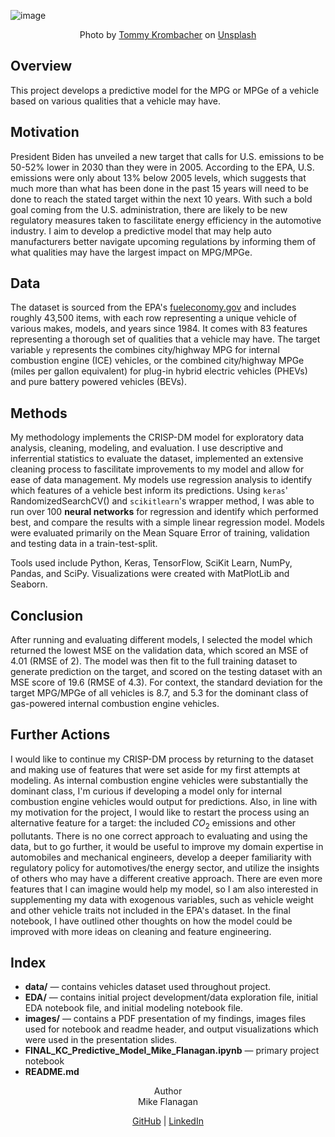 ![image](https://github.com/mike-flanagan/vehicle_fuel_economy_analysis_neuralnet/blob/main/images/readme_header.jpg?raw=true)
  
<div align="center";>Photo by <a href="https://unsplash.com/@ftm3000?utm_source=unsplash&utm_medium=referral&utm_content=creditCopyText">Tommy Krombacher</a> on <a href="https://unsplash.com/s/photos/fuel?utm_source=unsplash&utm_medium=referral&utm_content=creditCopyText">Unsplash</a></div>  
  
## Overview  
This project develops a predictive model for the MPG or MPGe of a vehicle based on various qualities that a vehicle may have.  
  
## Motivation  
President Biden has unveiled a new target that calls for U.S. emissions to be 50-52% lower in 2030 than they were in 2005. According to the EPA, U.S. emissions were only about 13% below 2005 levels, which suggests that much more than what has been done in the past 15 years will need to be done to reach the stated target within the next 10 years. With such a bold goal coming from the U.S. administration, there are likely to be new regulatory measures taken to fascilitate energy efficiency in the automotive industry. I aim to develop a predictive model that may help auto manufacturers better navigate upcoming regulations by informing them of what qualities may have the largest impact on MPG/MPGe.
  
## Data  
The dataset is sourced from the EPA's [fueleconomy.gov](https://fueleconomy.gov/) and includes roughly 43,500 items, with each row representing a unique vehicle of various makes, models, and years since 1984. It comes with 83 features representing a thorough set of qualities that a vehicle may have. The target variable `y` represents the combines city/highway MPG for internal combustion engine (ICE) vehicles, or the combined city/highway MPGe (miles per gallon equivalent) for plug-in hybrid electric vehicles (PHEVs) and pure battery powered vehicles (BEVs). 
  
## Methods  
My methodology implements the CRISP-DM model for exploratory data analysis, cleaning, modeling, and evaluation. I use descriptive and inferrential statistics to evaluate the dataset, implemented an extensive cleaning process to fascilitate improvements to my model and allow for ease of data management. My models use regression analysis to identify which features of a vehicle best inform its predictions. Using `keras`' RandomizedSearchCV() and `scikitlearn`'s wrapper method, I was able to run over 100 **neural networks** for regression and identify which performed best, and compare the results with a simple linear regression model. Models were evaluated primarily on the Mean Square Error of training, validation and testing data in a train-test-split.  
  
Tools used include Python, Keras, TensorFlow, SciKit Learn, NumPy, Pandas, and SciPy. Visualizations were created with MatPlotLib and Seaborn.  
  
## Conclusion  
After running and evaluating different models, I selected the model which returned the lowest MSE on the validation data, which scored an MSE of 4.01 (RMSE of 2). The model was then fit to the full training dataset to generate prediction on the target, and scored on the testing dataset with an MSE score of 19.6 (RMSE of 4.3). For context, the standard deviation for the target MPG/MPGe of all vehicles is 8.7, and 5.3 for the dominant class of gas-powered internal combustion engine vehicles.  
  
## Further Actions  
I would like to continue my CRISP-DM process by returning to the dataset and making use of features that were set aside for my first attempts at modeling. As internal combustion engine vehicles were substantially the dominant class, I'm curious if developing a model only for internal combustion engine vehicles would output for predictions. Also, in line with my motivation for the project, I would like to restart the process using an alternative feature for a target: the included $CO_2$ emissions and other pollutants. There is no one correct approach to evaluating and using the data, but to go further, it would be useful to improve my domain expertise in automobiles and mechanical engineers, develop a deeper familiarity with regulatory policy for automotives/the energy sector, and utilize the insights of others who may have a different creative approach. There are even more features that I can imagine would help my model, so I am also interested in supplementing my data with exogenous variables, such as vehicle weight and other vehicle traits not included in the EPA's dataset. In the final notebook, I have outlined other thoughts on how the model could be improved with more ideas on cleaning and feature engineering.  
  
## Index
- **data/** — contains vehicles dataset used throughout project.   
- **EDA/** — contains initial project development/data exploration file, initial EDA notebook file, and initial modeling notebook file. 
- **images/**  — contains a PDF presentation of my findings, images files used for notebook and readme header, and output visualizations which were used in the presentation slides.
- **FINAL_KC_Predictive_Model_Mike_Flanagan.ipynb** — primary project notebook  
- **README.md**  
  
  
  
<div align="center";>Author  
  <div align="center";>Mike Flanagan  
    
[GitHub](https://github.com/mike-flanagan/) | [LinkedIn](https://www.linkedin.com/in/mike-flanagan-data/)
  
  
